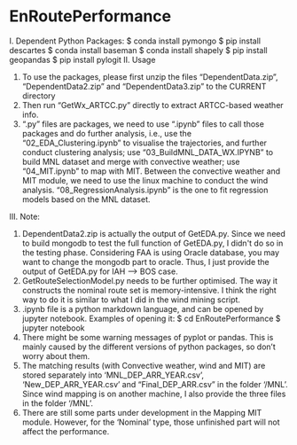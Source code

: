 # EnRoutePerformance

I. Dependent Python Packages:
	$ conda install pymongo
	$ pip install descartes
	$ conda install baseman
	$ conda install shapely
	$ pip install geopandas
	$ pip install pylogit
II. Usage
1. To use the packages, please first unzip the files “DependentData.zip”, “DependentData2.zip” and “DependentData3.zip” to the CURRENT directory 
2. Then run “GetWx_ARTCC.py” directly to extract ARTCC-based weather info.
3. “.py” files are packages, we need to use “.ipynb” files to call those packages and do further analysis, i.e., use the “02_EDA_Clustering.ipynb” to visualise the trajectories, and further conduct clustering analysis; use “03_BuildMNL_DATA_WX.IPYNB” to build MNL dataset and merge with convective weather; use “04_MIT.ipynb” to map with MIT. Between the convective weather and MIT module, we need to use the linux machine to conduct the wind analysis. “08_RegressionAnalysis.ipynb” is the one to fit regression models based on the MNL dataset.

III. Note:
1. DependentData2.zip is actually the output of GetEDA.py. Since we need to build mongodb to test the full function of GetEDA.py, I didn't do so in the testing phase. Considering FAA is using Oracle database, you may want to change the mongodb part to oracle. Thus, I just provide the output of GetEDA.py for IAH --> BOS case.
2. GetRouteSelectionModel.py needs to be further optimised. The way it constructs the nominal route set is memory-intensive. I think the right way to do it is similar to what I did in the wind mining script.
3. .ipynb file is a python markdown language, and can be opened by jupyter notebook. Examples of opening it:
	$ cd EnRoutePerformance
	$ jupyter notebook
4. There might be some warning messages of pyplot or pandas. This is mainly caused by the different versions of python packages, so don’t worry about them.
5. The matching results (with Convective weather, wind and MIT) are stored separately into ‘MNL_DEP_ARR_YEAR.csv’, ‘New_DEP_ARR_YEAR.csv’ and “Final_DEP_ARR.csv” in the folder ‘/MNL’. Since wind mapping is on another machine, I also provide the three files in the folder ‘/MNL’.
6. There are still some parts under development in the Mapping MIT module. However, for the ‘Nominal’ type, those unfinished part will not affect the performance.
